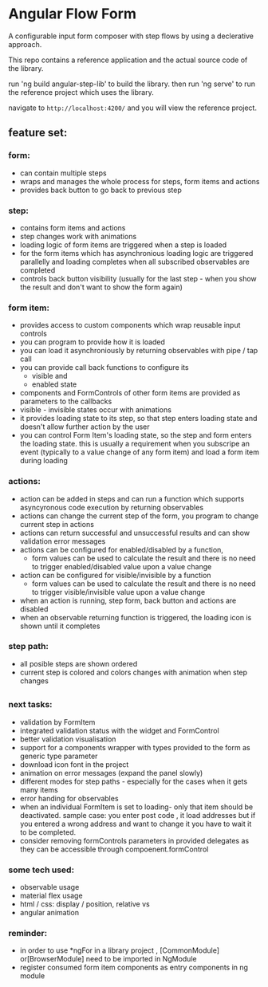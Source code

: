 # Angular Flow Form 

A configurable input form composer with step flows by using a declerative approach.

This repo contains a reference application and the actual source code of the library.

run 'ng build angular-step-lib' to build the library.
then run 'ng serve' to run the reference project which uses the library.

navigate to `http://localhost:4200/` and you will view the reference project.


## feature set:

### form:
* can contain multiple steps
* wraps and manages the whole process for steps, form items and actions
* provides back button to go back to previous step

### step:
* contains form items and actions
* step changes work with animations
* loading logic of form items are triggered when a step is loaded
* for the form items which has asynchronious loading logic are triggered parallelly and loading completes when all subscribed observables are completed
* controls back button visibility (usually for the last step - when you show the result and don't want to show the form again)

### form item:
* provides access to custom components which wrap reusable input controls
* you can program to provide how it is loaded
* you can load it asynchroniously by returning observables with pipe / tap call
* you can provide call back functions to configure its
    * visible and
    * enabled state
* components and FormControls of other form items are provided as parameters to the callbacks
* visible - invisible states occur with animations
* it provides loading state to its step, so that step enters loading state and doesn't allow further action by the user
* you can control Form Item's loading state, so the step and form enters the loading state. this is usually a requirement when you subscripe an event (typically to a value change of any form item) and load a form item during loading


### actions:
* action can be added in steps and can run a function which supports asyncyronous code execution by returning observables
* actions can change the current step of the form, you program to change current step in actions
* actions can return successful and unsuccessful results and can show validation error messages
* actions can be configured for enabled/disabled by a function, 
    * form values can be used to calculate the result and there is no need to trigger enabled/disabled value upon a value change
* action can be configured for visible/invisible by a function
    * form values can be used to calculate the result and there is no need to trigger visible/invisible value upon a value change
* when an action is running, step form, back button and actions are disabled
* when an observable returning function is triggered, the loading icon is shown until it completes

### step path:
* all posible steps are shown ordered
* current step is colored and colors changes with animation when step changes


## 

### next tasks:
* validation by FormItem
* integrated validation status with the widget and FormControl
* better validation visualisation
* support for a components wrapper with types provided to the form as generic type parameter
* download icon font in the project
* animation on error messages (expand the panel slowly)
* different modes for step paths - especially for the cases when it gets many items
* error handing for observables
* when an individual FormItem is set to loading- only that item should be deactivated. sample case: you enter post code , it load addresses but if you entered a wrong address and want to change it you have to wait it to be completed.
* consider removing formControls parameters in provided delegates as they can be accessible through compoenent.formControl

### some tech used:
 * observable usage
 * material flex usage
 * html / css: display / position, relative vs
 * angular animation

 ### reminder:
* in order to use *ngFor in a library project , [CommonModule] or[BrowserModule] need to be imported in NgModule
* register consumed form item components as entry components in ng module